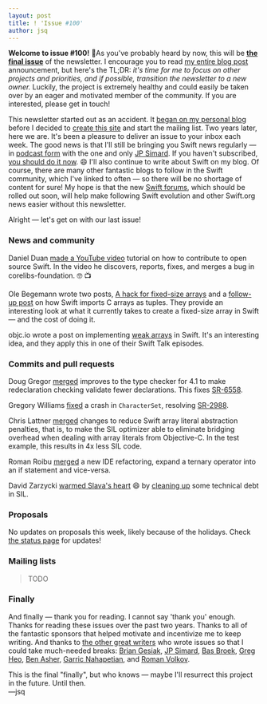 ```yaml
---
layout: post
title: ! 'Issue #100'
author: jsq
---
```


**Welcome to issue #100!** 🎉As you've probably heard by now, this will be [**the final issue**](https://www.jessesquires.com/blog/swift-weekly-brief-hiatus/) of the newsletter. I encourage you to read [my entire blog post](https://www.jessesquires.com/blog/swift-weekly-brief-hiatus/) announcement, but here's the TL;DR: *it's time for me to focus on other projects and priorities, and if possible, transition the newsletter to a new owner.* Luckily, the project is extremely healthy and could easily be taken over by an eager and motivated member of the community. If you are interested, please get in touch!

This newsletter started out as an accident. It [began on my personal blog](https://www.jessesquires.com/blog/swift-open-source/) before I decided to [create this site](https://www.jessesquires.com/blog/new-weekly-brief/) and start the mailing list. Two years later, here we are. It's been a pleasure to deliver an issue to your inbox each week. The good news is that I'll still be bringing you Swift news regularly &mdash; in [podcast form](https://spec.fm/podcasts/swift-unwrapped) with the one and only [JP Simard](https://twitter.com/simjp). If you haven't subscribed, [you should do it now](https://itunes.apple.com/us/podcast/swift-unwrapped/id1209817203). 😄 I'll also continue to write about Swift on my blog. Of course, there are many other fantastic blogs to follow in the Swift community, which I've linked to often &mdash; so there will be no shortage of content for sure! My hope is that the new [Swift forums](https://forums.swift.org/t/discourse-rollout-re-schedule/7258), which should be rolled out soon, will help make following Swift evolution and other Swift.org news easier without this newsletter.

Alright &mdash; let's get on with our last issue!

<!--excerpt-->

### News and community

Daniel Duan [made a YouTube video](https://duan.ca/2017/12/23/contributing-to-open-source-foundation/) tutorial on how to contribute to open source Swift. In the video he discovers, reports, fixes, and merges a bug in corelibs-foundation. 🤓 📺

Ole Begemann wrote two posts, [A hack for fixed-size arrays](https://oleb.net/blog/2017/12/fixed-size-arrays/) and a [follow-up post](https://oleb.net/blog/2017/12/swift-imports-fixed-size-c-arrays-as-tuples/) on how Swift imports C arrays as tuples. They provide an interesting look at what it currently takes to create a fixed-size array in Swift &mdash; and the cost of doing it.

objc.io wrote a post on implementing [weak arrays](https://www.objc.io/blog/2017/12/28/weak-arrays/) in Swift. It's an interesting idea, and they apply this in one of their Swift Talk episodes.

### Commits and pull requests

Doug Gregor [merged](https://github.com/apple/swift/pull/13657) improves to the type checker for 4.1 to make redeclaration checking validate fewer declarations. This fixes [SR-6558](https://bugs.swift.org/browse/SR-6558).

Gregory Williams [fixed](https://github.com/apple/swift/pull/13676) a crash in `CharacterSet`, resolving [SR-2988](https://bugs.swift.org/browse/SR-2988).

Chris Lattner [merged](https://github.com/apple/swift/pull/13665) changes to reduce Swift array literal abstraction penalties, that is, to make the SIL optimizer able to eliminate bridging overhead when dealing with array literals from Objective-C. In the test example, this results in 4x less SIL code.

Roman Roibu [merged](https://github.com/apple/swift/pull/12554) a new IDE refactoring, expand a ternary operator into an if statement and vice-versa.

David Zarzycki [warmed Slava's heart](https://twitter.com/slava_pestov/status/946197170658541568) 😄 by [cleaning up](https://github.com/apple/swift/pull/13628) some technical debt in SIL.

### Proposals

No updates on proposals this week, likely because of the holidays. Check [the status page](https://apple.github.io/swift-evolution/) for updates!

### Mailing lists

> TODO

### Finally

And finally &mdash; thank you for reading. I cannot say 'thank you' enough. Thanks for reading these issues over the past two years. Thanks to all of the fantastic sponsors that helped motivate and incentivize me to keep writing. And thanks to [the other great writers](https://swiftweekly.github.io/authors/) who wrote issues so that I could take much-needed breaks: [Brian Gesiak](https://twitter.com/modocache), [JP Simard](https://twitter.com/simjp), [Bas Broek](https://twitter.com/BasThomas), [Greg Heo](https://twitter.com/gregheo), [Ben Asher](https://twitter.com/benasher44), [Garric Nahapetian](https://twitter.com/garricn), and [Roman Volkov](https://twitter.com/volkovre).

This is the final "finally", but who knows &mdash; maybe I'll resurrect this project in the future. Until then. <br/>&mdash;jsq
